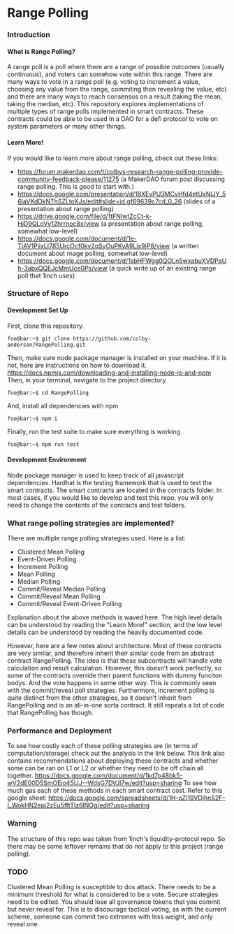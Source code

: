 # Range Polling

### Introduction
#### What is Range Polling?
A range poll is a poll where there are a range of possible outcomes (usually continuous), and voters can somehow vote within this range.
There are many ways to vote in a range poll (e.g. voting to increment a value, choosing any value from the range, commiting then revealing the value, etc) and there are many ways to reach consensus on a result (taking the mean, taking the median, etc). This repository explores implementations of multiple types of range polls implemented in smart contracts. These contracts could be able to be used in a DAO for a defi protocol to vote on system parameters or many other things. 
#### Learn More!
If you would like to learn more about range polling, check out these links:
- https://forum.makerdao.com/t/colbys-research-range-polling-provide-community-feedback-please/11275 (a MakerDAO forum post discussing range polling. This is good to start with.)
- https://docs.google.com/presentation/d/18XEvPU3MCvHfd4etUxNIJY_56iaVKdDkNThSZLtoXJs/edit#slide=id.gf69639c7cd_0_26 (slides of a presentation about range polling)
- https://drive.google.com/file/d/1tFNIwtZcCt-k-HjD9QLoVy12hrrnoc8x/view (a presentation about range polling, somewhat low-level)
- https://docs.google.com/document/d/1e-TiAV1PiixLI785UrcOcf0kv2qSyOuPKvA9Lix9jP8/view (a written document about rnage polling, somewhat low-level)
- https://docs.google.com/document/d/1sbHFWgg0QOLn5wxabuXVDPaUh-3abxQQEJcMmUce0Ps/view (a quick write up of an existing range poll that 1inch uses)
### Structure of Repo
#### Development Set Up
First, clone this repository.
```console
foo@bar:~$ git clone https://github.com/colby-anderson/RangePolling.git
```
Then, make sure node package manager is installed on your machine. If it is not, here are
instructions on how to download it.
https://docs.npmjs.com/downloading-and-installing-node-js-and-npm
Then, in your terminal, navigate to the project directory
```console
foo@bar:~$ cd RangePolling
```
And, install all dependencies with npm
```console
foo@bar:~$ npm i
```
Finally, run the test suite to make sure everything is working
```console
foo@bar:~$ npm run test
```
#### Development Environment
Node package manager is used to keep track of
all javascript dependencies. Hardhat is the testing
framework that is used to test the smart contracts.
The smart contracts are located in the contracts folder.
In most cases, if you would like to develop and test this
repo, you will only need to change the contents of the contracts
and test folders.
### What range polling strategies are implemented?
There are multiple range polling strategies used. Here is a list:
- Clustered Mean Polling
- Event-Driven Polling
- Increment Polling
- Mean Polling
- Median Polling
- Commit/Reveal Median Polling
- Commit/Reveal Mean Polling
- Commit/Reveal Event-Driven Polling

Explanation about the above methods is waved here. The high level details can be understood by reading the "Learn More!" section, and the low level details can be understood by reading the heavily documented code.

However, here are a few notes about architecture. Most of these contracts are very similar, and therefore inherit their similar code from an abstract contract RangePolling. The idea is that these subcontracts will handle vote calculation and result calculation. However, this doesn't work perfectly, so some of the contracts override their parent functions with dummy funciton bodys. And the vote happens in some other way. This is commonly seen with the commit/reveal poll strategies. Furthermore, increment polling is quite distinct from the other strategies, so it doesn't inherit from RangePolling and is an all-in-one sorta contract. It still repeats a lot of code that RangePolling has though. 
### Performance and Deployment
To see how costly each of these polling strategies are (in terms of computation/storage) check out the analysis
in the link below. This link also contains recommendations about deploying these contracts and whether
some can be ran on L1 or L2 or whether they need to be off chain all together.
https://docs.google.com/document/d/1kd7p48bk5-wV2dE00D5SmOEio45iJJ--WdsG7DVJl7w/edit?usp=sharing
To see how much gas each of these methods in each smart contract cost. Refer to this google sheet:
https://docs.google.com/spreadsheets/d/1H-oZI19VDjhnS2F-I_WokHN2epi2zEu5fftTIz6lNOg/edit?usp=sharing

### Warning
The structure of this repo was taken from 1inch's liquidity-protocol repo. So there may be some leftover remains that do not apply to this project (range polling).

### TODO
Clustered Mean Polling is susceptible to dos attack. There needs to be a minimum threshold for what is considered to be a vote.
Secure strategies need to be edited. You should lose all governance tokens that you commit but never reveal for. This is to discourage tactical voting, as with the current scheme, someone can commit two extremes with less weight, and only reveal one.
